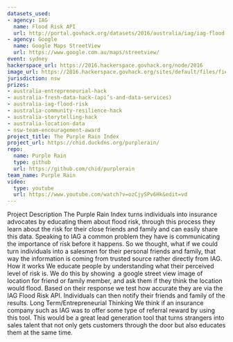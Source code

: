 ```yaml
---
datasets_used:
- agency: IAG
  name: Flood Risk API
  url: http://portal.govhack.org/datasets/2016/australia/iag/iag-flood-data.html
- agency: Google
  name: Google Maps StreetView
  url: https://www.google.com.au/maps/streetview/
event: sydney
hackerspace_url: https://2016.hackerspace.govhack.org/node/2016
image_url: https://2016.hackerspace.govhack.org/sites/default/files/field/image/Purple-Rain-Logo.png
jurisdiction: nsw
prizes:
- australia-entrepreneurial-hack
- australia-fresh-data-hack-(api’s-and-data-services)
- australia-iag-flood-risk
- australia-community-resilience-hack
- australia-storytelling-hack
- australia-location-data
- nsw-team-encouragement-award
project_title: The Purple Rain Index
project_url: https://chid.duckdns.org/purplerain/
repo:
  name: Purple Rain
  type: github
  url: https://github.com/chid/purplerain
team_name: Purple Rain
video:
  type: youtube
  url: https://www.youtube.com/watch?v=ozCjySPv6Hk&edit=vd
---
```


Project Description
The Purple Rain Index turns individuals into insurance advocates by educating them about flood risk, through this process they learn about the risk for their close friends and family and can easily share this data.
Speaking to IAG a common problem they have is communicating the importance of risk before it happens. So we thought, what if we could turn individuals into a salesmen for their personal friends and family, that way the information is coming from trusted source rather directly from IAG.
How it works
We educate people by understanding what their perceived level of risk is. We do this by showing  a google street view image of location for friend or family member, and ask them if they think the location would flood. Based on their response we test how accurate they are via the IAG Flood Risk API. Individuals can then notify their friends and family of the results.
Long Term/Entrepreneurial Thinking
We think if an insurance company such as IAG was to offer some type of referral reward by using this tool. This would be a great lead generation tool that turns strangers into sales talent that not only gets customers through the door but also educates them at the same time.